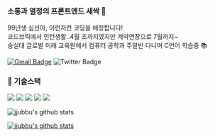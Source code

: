 ### 소통과 열정의 프론트엔드 새싹 🌱

99년생 심선아, 이런저런 코딩을 애정합니다!<br/>
코드브릭에서 인턴생활..4월 초까지였지만 계약연장으로 7월까지~<br/>
숭실대 글로벌 미래 교육원에서 컴퓨터 공학과 주말반 다니며 C언어 학습중 📚

[![Gmail Badge](https://img.shields.io/badge/hogugugut4102.off@gmail.com-d14836?style=flat-square&logo=Gmail&logoColor=white&link=mailto:hogugugut4102.off@gmail.com)](mailto:hogugugut4102.off@gmail.com)
![Twitter Badge](https://img.shields.io/twitter/url?style=social&url=https%3A%2F%2Ftwitter.com%2Fjjyabbu4244)


###  🔌 기술스택
<img src="https://img.shields.io/badge/html-E34F26?style=for-the-badge&logo=html5&logoColor=white"> <img src="https://img.shields.io/badge/css-1572B6?style=for-the-badge&logo=css3&logoColor=white">
<img src="https://img.shields.io/badge/javascript-F7DF1E?style=for-the-badge&logo=javascript&logoColor=black">
<img src="https://img.shields.io/badge/jquery-0769AD?style=for-the-badge&logo=jquery&logoColor=white">
<img src="https://img.shields.io/badge/react-61DAFB?style=for-the-badge&logo=react&logoColor=black">


![jjubbu's github stats](https://github-readme-stats.vercel.app/api?username=jjubbu&theme=swift&show_icons=true)

[![jjubbu's github stats](https://github-readme-stats.vercel.app/api/top-langs/?username=jjubbu&show_icons=true&hide_border=true&theme=swift&layout=compact)](https://github.com/jjubbu)
